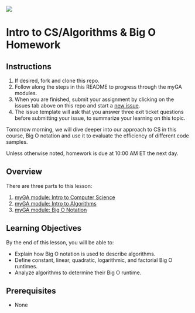 ![](https://ga-dash.s3.amazonaws.com/production/assets/logo-9f88ae6c9c3871690e33280fcf557f33.png)

# Intro to CS/Algorithms & Big O Homework

## Instructions 

1. If desired, fork and clone this repo. 
1. Follow along the steps in this README to progress through the myGA modules.
1. When you are finished, submit your assignment by clicking on the issues tab above on this repo and start a [new issue](https://git.generalassemb.ly/sei-921/big-o-modules/issues/new). 
1. The issue template will ask that you answer three exit ticket questions before submitting your issue, to summarize your learning on this topic.

Tomorrow morning, we will dive deeper into our approach to CS in this course, Big O notation and use it to evaluate the efficiency of different code samples.

Unless otherwise noted, homework is due at 10:00 AM ET the next day. 

## Overview

There are three parts to this lesson:
1. [myGA module: Intro to Computer Science](https://my.generalassemb.ly/activities/513)
1. [myGA module: Intro to Algorithms](https://my.generalassemb.ly/activities/780)
2. [myGA module: Big O Notation](https://my.generalassemb.ly/activities/511)

## Learning Objectives
By the end of this lesson, you will be able to:
- Explain how Big O notation is used to describe algorithms.
- Define constant, linear, quadratic, logarithmic, and factorial Big O runtimes.
- Analyze algorithms to determine their Big O runtime.

## Prerequisites
- None
